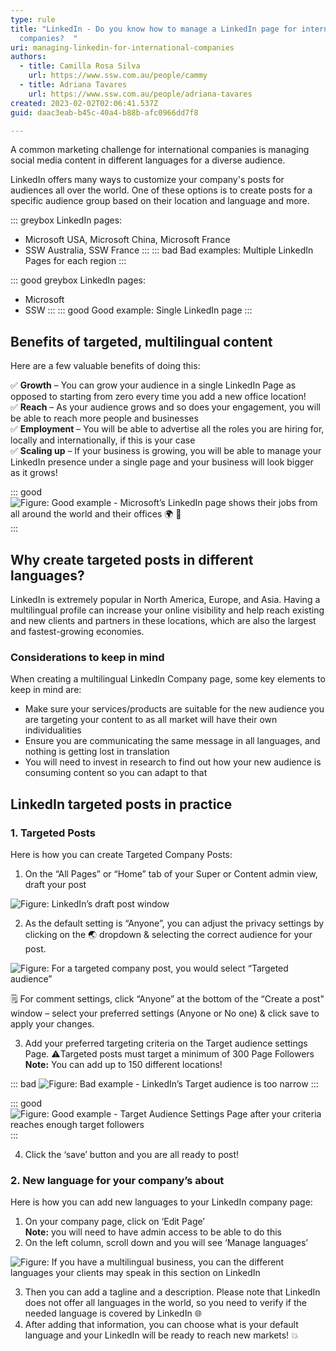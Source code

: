 ```yaml
---
type: rule
title: "LinkedIn - Do you know how to manage a LinkedIn page for international
  companies?  "
uri: managing-linkedin-for-international-companies
authors:
  - title: Camilla Rosa Silva
    url: https://www.ssw.com.au/people/cammy
  - title: Adriana Tavares
    url: https://www.ssw.com.au/people/adriana-tavares
created: 2023-02-02T02:06:41.537Z
guid: daac3eab-b45c-40a4-b88b-afc0966dd7f8

---
```


A common marketing challenge for international companies is managing social media content in different languages for a diverse audience.

LinkedIn offers many ways to customize your company's posts for audiences all over the world. One of these options is to create posts for a specific audience group based on their location and language and more.

::: greybox
LinkedIn pages:
- Microsoft USA, Microsoft China, Microsoft France
- SSW Australia, SSW France
:::
::: bad
Bad examples: Multiple LinkedIn Pages for each region
:::

::: good greybox
LinkedIn pages:
- Microsoft
- SSW
:::
::: good 
Good example: Single LinkedIn page
:::

<!--endintro-->

## Benefits of targeted, multilingual content

Here are a few valuable benefits of doing this:

✅ **Growth** – You can grow your audience in a single LinkedIn Page as opposed to starting from zero every time you add a new office location! <br>
✅ **Reach** – As your audience grows and so does your engagement, you will be able to reach more people and businesses <br>
✅ **Employment** – You will be able to advertise all the roles you are hiring for, locally and internationally, if this is your case <br>
✅ **Scaling up** – If your business is growing, you will be able to manage your LinkedIn presence under a single page and your business will look bigger as it grows! 

::: good
![Figure: Good example - Microsoft’s LinkedIn page shows their jobs from all around the world and their offices 🌍 🏢](microsoft-jobs-on-linkedin-international.png)
:::

## Why create targeted posts in different languages?

LinkedIn is extremely popular in North America, Europe, and Asia. Having a multilingual profile can increase your online visibility and help reach existing and new clients and partners in these locations, which are also the largest and fastest-growing economies.  

### Considerations to keep in mind

When creating a multilingual LinkedIn Company page, some key elements to keep in mind are: 

* Make sure your services/products are suitable for the new audience you are targeting your content to as all market will have their own individualities
* Ensure you are communicating the same message in all languages, and nothing is getting lost in translation
* You will need to invest in research to find out how your new audience is consuming content so you can adapt to that

## LinkedIn targeted posts in practice

### 1. Targeted Posts

Here is how you can create Targeted Company Posts: 

1. On the “All Pages” or “Home” tab of your Super or Content admin view, draft your post  

  ![Figure: LinkedIn’s draft post window](linkedin-post-how-to.png)

2. As the default setting is “Anyone”, you can adjust the privacy settings by clicking on the 🌏 dropdown & selecting the correct audience for your post. 

  ![Figure: For a targeted company post, you would select “Targeted audience”](linkedin-targeted-post-how-to.png)

  🗒️ For comment settings, click “Anyone” at the bottom of the “Create a post" window – select your preferred settings (Anyone or No one) & click save to apply your changes. 

3. Add your preferred targeting criteria on the Target audience settings Page. ⚠️Targeted posts must target a minimum of 300 Page Followers   
   **Note:** You can add up to 150 different locations!

  ::: bad
  ![Figure: Bad example - LinkedIn’s Target audience is too narrow](target-audience-settings-narrow-bad-example.png)
  :::
  
  ::: good
  ![Figure: Good example - Target Audience Settings Page after your criteria reaches enough target followers](linkedin-targeted-post-good-example.png)
  :::

4. Click the ‘save’ button and you are all ready to post!

### 2. New language for your company’s about

Here is how you can add new languages to your LinkedIn company page:

1. On your company page, click on ‘Edit Page’  
   **Note:** you will need to have admin access to be able to do this
2. On the left column, scroll down and you will see ‘Manage languages’

  ![Figure: If you have a multilingual business, you can the different languages your clients may speak in this section on LinkedIn](multilingual-pages-on-linkedin.png)

3. Then you can add a tagline and a description. Please note that LinkedIn does not offer all languages in the world, so you need to verify if the needed language is covered by LinkedIn 🌐 
4. After adding that information, you can choose what is your default language and your LinkedIn will be ready to reach new markets! 💥
